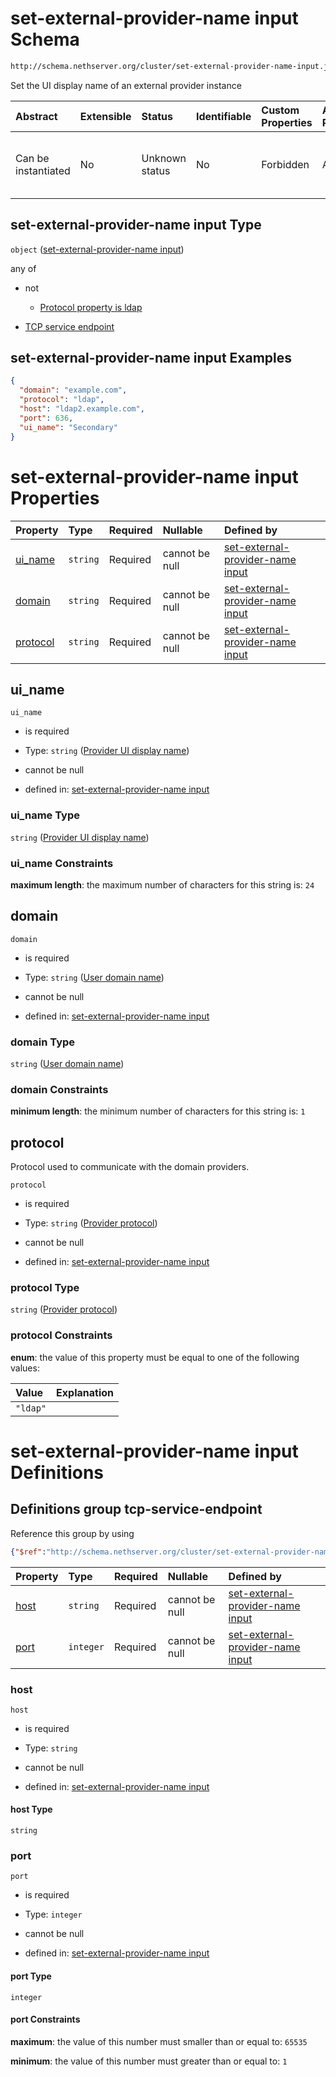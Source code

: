 # set-external-provider-name input Schema

```txt
http://schema.nethserver.org/cluster/set-external-provider-name-input.json
```

Set the UI display name of an external provider instance

| Abstract            | Extensible | Status         | Identifiable | Custom Properties | Additional Properties | Access Restrictions | Defined In                                                                                                    |
| :------------------ | :--------- | :------------- | :----------- | :---------------- | :-------------------- | :------------------ | :------------------------------------------------------------------------------------------------------------ |
| Can be instantiated | No         | Unknown status | No           | Forbidden         | Allowed               | none                | [set-external-provider-name-input.json](cluster/set-external-provider-name-input.json "open original schema") |

## set-external-provider-name input Type

`object` ([set-external-provider-name input](set-external-provider-name-input.md))

any of

* not

  * [Protocol property is ldap](set-external-provider-name-input-anyof-0-protocol-property-is-ldap.md "check type definition")

* [TCP service endpoint](set-external-provider-name-input-defs-tcp-service-endpoint.md "check type definition")

## set-external-provider-name input Examples

```json
{
  "domain": "example.com",
  "protocol": "ldap",
  "host": "ldap2.example.com",
  "port": 636,
  "ui_name": "Secondary"
}
```

# set-external-provider-name input Properties

| Property              | Type     | Required | Nullable       | Defined by                                                                                                                                                                                                   |
| :-------------------- | :------- | :------- | :------------- | :----------------------------------------------------------------------------------------------------------------------------------------------------------------------------------------------------------- |
| [ui\_name](#ui_name)  | `string` | Required | cannot be null | [set-external-provider-name input](set-external-provider-name-input-properties-provider-ui-display-name.md "http://schema.nethserver.org/cluster/set-external-provider-name-input.json#/properties/ui_name") |
| [domain](#domain)     | `string` | Required | cannot be null | [set-external-provider-name input](set-external-provider-name-input-properties-user-domain-name.md "http://schema.nethserver.org/cluster/set-external-provider-name-input.json#/properties/domain")          |
| [protocol](#protocol) | `string` | Required | cannot be null | [set-external-provider-name input](set-external-provider-name-input-properties-provider-protocol.md "http://schema.nethserver.org/cluster/set-external-provider-name-input.json#/properties/protocol")       |

## ui\_name



`ui_name`

* is required

* Type: `string` ([Provider UI display name](set-external-provider-name-input-properties-provider-ui-display-name.md))

* cannot be null

* defined in: [set-external-provider-name input](set-external-provider-name-input-properties-provider-ui-display-name.md "http://schema.nethserver.org/cluster/set-external-provider-name-input.json#/properties/ui_name")

### ui\_name Type

`string` ([Provider UI display name](set-external-provider-name-input-properties-provider-ui-display-name.md))

### ui\_name Constraints

**maximum length**: the maximum number of characters for this string is: `24`

## domain



`domain`

* is required

* Type: `string` ([User domain name](set-external-provider-name-input-properties-user-domain-name.md))

* cannot be null

* defined in: [set-external-provider-name input](set-external-provider-name-input-properties-user-domain-name.md "http://schema.nethserver.org/cluster/set-external-provider-name-input.json#/properties/domain")

### domain Type

`string` ([User domain name](set-external-provider-name-input-properties-user-domain-name.md))

### domain Constraints

**minimum length**: the minimum number of characters for this string is: `1`

## protocol

Protocol used to communicate with the domain providers.

`protocol`

* is required

* Type: `string` ([Provider protocol](set-external-provider-name-input-properties-provider-protocol.md))

* cannot be null

* defined in: [set-external-provider-name input](set-external-provider-name-input-properties-provider-protocol.md "http://schema.nethserver.org/cluster/set-external-provider-name-input.json#/properties/protocol")

### protocol Type

`string` ([Provider protocol](set-external-provider-name-input-properties-provider-protocol.md))

### protocol Constraints

**enum**: the value of this property must be equal to one of the following values:

| Value    | Explanation |
| :------- | :---------- |
| `"ldap"` |             |

# set-external-provider-name input Definitions

## Definitions group tcp-service-endpoint

Reference this group by using

```json
{"$ref":"http://schema.nethserver.org/cluster/set-external-provider-name-input.json#/$defs/tcp-service-endpoint"}
```

| Property      | Type      | Required | Nullable       | Defined by                                                                                                                                                                                                                                 |
| :------------ | :-------- | :------- | :------------- | :----------------------------------------------------------------------------------------------------------------------------------------------------------------------------------------------------------------------------------------- |
| [host](#host) | `string`  | Required | cannot be null | [set-external-provider-name input](set-external-provider-name-input-defs-tcp-service-endpoint-properties-host.md "http://schema.nethserver.org/cluster/set-external-provider-name-input.json#/$defs/tcp-service-endpoint/properties/host") |
| [port](#port) | `integer` | Required | cannot be null | [set-external-provider-name input](set-external-provider-name-input-defs-tcp-service-endpoint-properties-port.md "http://schema.nethserver.org/cluster/set-external-provider-name-input.json#/$defs/tcp-service-endpoint/properties/port") |

### host



`host`

* is required

* Type: `string`

* cannot be null

* defined in: [set-external-provider-name input](set-external-provider-name-input-defs-tcp-service-endpoint-properties-host.md "http://schema.nethserver.org/cluster/set-external-provider-name-input.json#/$defs/tcp-service-endpoint/properties/host")

#### host Type

`string`

### port



`port`

* is required

* Type: `integer`

* cannot be null

* defined in: [set-external-provider-name input](set-external-provider-name-input-defs-tcp-service-endpoint-properties-port.md "http://schema.nethserver.org/cluster/set-external-provider-name-input.json#/$defs/tcp-service-endpoint/properties/port")

#### port Type

`integer`

#### port Constraints

**maximum**: the value of this number must smaller than or equal to: `65535`

**minimum**: the value of this number must greater than or equal to: `1`

